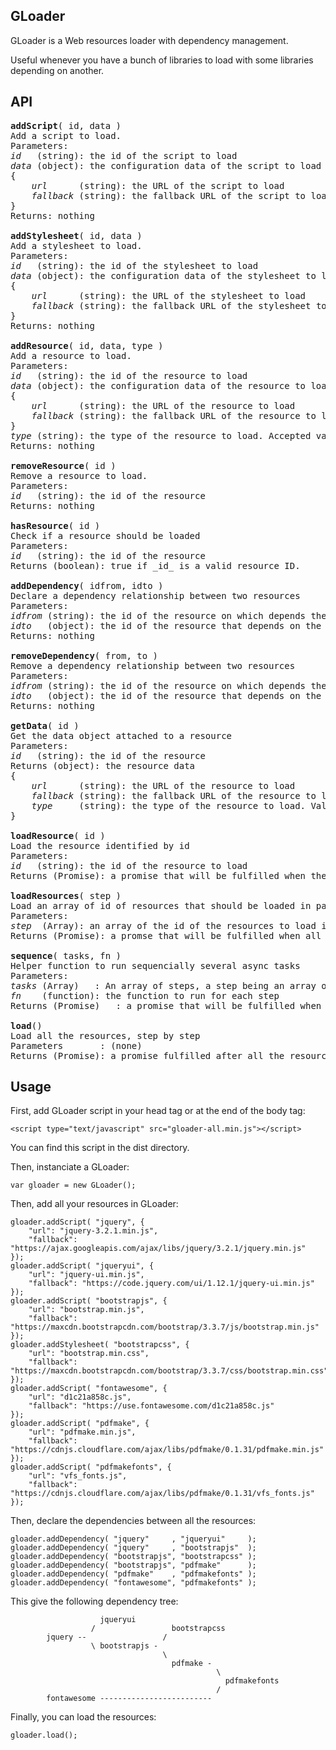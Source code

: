 ## GLoader

GLoader is a Web resources loader with dependency management.

Useful whenever you have a bunch of libraries to load with some libraries depending on another.

## API

<pre>
<b>addScript</b>( id, data )
Add a script to load.
Parameters:
<i>id</i>   (string): the id of the script to load
<i>data</i> (object): the configuration data of the script to load
{
    <i>url</i>      (string): the URL of the script to load
    <i>fallback</i> (string): the fallback URL of the script to load, will be used if the script cannot be loaded with the url config
}
Returns: nothing

<b>addStylesheet</b>( id, data )
Add a stylesheet to load.
Parameters:
<i>id</i>   (string): the id of the stylesheet to load
<i>data</i> (object): the configuration data of the stylesheet to load
{
    <i>url</i>      (string): the URL of the stylesheet to load
    <i>fallback</i> (string): the fallback URL of the stylesheet to load, will be used if the stylesheet cannot be loaded with the url config
}
Returns: nothing

<b>addResource</b>( id, data, type )
Add a resource to load.
Parameters:
<i>id</i>   (string): the id of the resource to load
<i>data</i> (object): the configuration data of the resource to load
{
    <i>url</i>      (string): the URL of the resource to load
    <i>fallback</i> (string): the fallback URL of the resource to load, will be used if the resource cannot be loaded with the url config
}
<i>type</i> (string): the type of the resource to load. Accepted values are "js" and "css".
Returns: nothing

<b>removeResource</b>( id )
Remove a resource to load.
Parameters:
<i>id</i>   (string): the id of the resource
Returns: nothing

<b>hasResource</b>( id )
Check if a resource should be loaded
Parameters:
<i>id</i>   (string): the id of the resource
Returns (boolean): true if _id_ is a valid resource ID.

<b>addDependency</b>( idfrom, idto )
Declare a dependency relationship between two resources
Parameters:
<i>idfrom</i> (string): the id of the resource on which depends the resource identified by the _idto_ parameter
<i>idto</i>   (object): the id of the resource that depends on the resource identified by the _idfrom_ parameter
Returns: nothing

<b>removeDependency</b>( from, to )
Remove a dependency relationship between two resources
Parameters:
<i>idfrom</i> (string): the id of the resource on which depends the resource identified by the _idto_ parameter
<i>idto</i>   (object): the id of the resource that depends on the resource identified by the _idfrom_ parameter
Returns: nothing

<b>getData</b>( id )
Get the data object attached to a resource
Parameters:
<i>id</i>   (string): the id of the resource
Returns (object): the resource data
{
    <i>url</i>      (string): the URL of the resource to load
    <i>fallback</i> (string): the fallback URL of the resource to load, will be used if the resource cannot be loaded with the url config
    <i>type</i>     (string): the type of the resource to load. Valid values are "js" and "css".
}

<b>loadResource</b>( id )
Load the resource identified by id
Parameters:
<i>id</i>   (string): the id of the resource to load
Returns (Promise): a promise that will be fulfilled when the resource has been loaded

<b>loadResources</b>( step )
Load an array of id of resources that should be loaded in parallel (a step)
Parameters:
<i>step</i>  (Array): an array of the id of the resources to load in parallel
Returns (Promise): a promse that will be fulfilled when all the resources of the step have been loaded

<b>sequence</b>( tasks, fn )
Helper function to run sequencially several async tasks
Parameters:
<i>tasks</i> (Array)   : An array of steps, a step being an array of id of resources to load
<i>fn</i>    (function): the function to run for each step
Returns (Promise)   : a promise that will be fulfilled when all the resources of each steps have be loaded

<b>load</b>()
Load all the resources, step by step
Parameters       : (none)
Returns (Promise): a promise fulfilled after all the resources of each steps have be loaded
</pre>

## Usage

First, add GLoader script in your head tag or at the end of the body tag:

```
<script type="text/javascript" src="gloader-all.min.js"></script>
```

You can find this script in the dist directory.

Then, instanciate a GLoader:

```
var gloader = new GLoader();
```

Then, add all your resources in GLoader:

```
gloader.addScript( "jquery", {
    "url": "jquery-3.2.1.min.js",
    "fallback": "https://ajax.googleapis.com/ajax/libs/jquery/3.2.1/jquery.min.js"
});
gloader.addScript( "jqueryui", {
    "url": "jquery-ui.min.js",
    "fallback": "https://code.jquery.com/ui/1.12.1/jquery-ui.min.js"
});
gloader.addScript( "bootstrapjs", {
    "url": "bootstrap.min.js",
    "fallback": "https://maxcdn.bootstrapcdn.com/bootstrap/3.3.7/js/bootstrap.min.js"
});
gloader.addStylesheet( "bootstrapcss", {
    "url": "bootstrap.min.css",
    "fallback": "https://maxcdn.bootstrapcdn.com/bootstrap/3.3.7/css/bootstrap.min.css"
});
gloader.addScript( "fontawesome", {
    "url": "d1c21a858c.js",
    "fallback": "https://use.fontawesome.com/d1c21a858c.js"
});
gloader.addScript( "pdfmake", {
    "url": "pdfmake.min.js",
    "fallback": "https://cdnjs.cloudflare.com/ajax/libs/pdfmake/0.1.31/pdfmake.min.js"
});
gloader.addScript( "pdfmakefonts", {
    "url": "vfs_fonts.js",
    "fallback": "https://cdnjs.cloudflare.com/ajax/libs/pdfmake/0.1.31/vfs_fonts.js"
});
```

Then, declare the dependencies between all the resources:
```
gloader.addDependency( "jquery"     , "jqueryui"     );
gloader.addDependency( "jquery"     , "bootstrapjs"  );
gloader.addDependency( "bootstrapjs", "bootstrapcss" );
gloader.addDependency( "bootstrapjs", "pdfmake"      );
gloader.addDependency( "pdfmake"    , "pdfmakefonts" );
gloader.addDependency( "fontawesome", "pdfmakefonts" );
```

This give the following dependency tree:

```
                    jqueryui
                  /                 bootstrapcss
        jquery --                 /
                  \ bootstrapjs - 
                                  \
                                    pdfmake - 
                                              \
                                                pdfmakefonts
                                              /
        fontawesome -------------------------
```

Finally, you can load the resources:

```
gloader.load();
```